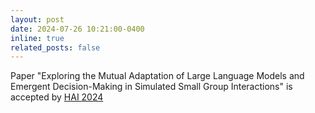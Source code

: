 ```yaml
---
layout: post
date: 2024-07-26 10:21:00-0400
inline: true
related_posts: false
---
```


Paper "Exploring the Mutual Adaptation of Large Language Models and Emergent Decision-Making in Simulated Small Group Interactions" is accepted by [HAI 2024](https://hai-conference.net/hai2024/)
